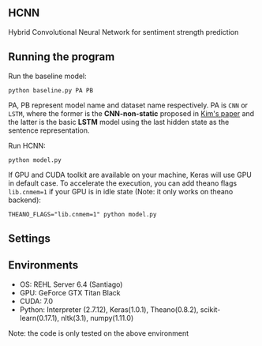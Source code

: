 ## HCNN
Hybrid Convolutional Neural Network for sentiment strength prediction

## Running the program
Run the baseline model:

    python baseline.py PA PB
    
PA, PB represent model name and dataset name respectively. PA is `CNN` or `LSTM`, where the former is the **CNN-non-static** proposed in [Kim's paper](http://www.aclweb.org/anthology/D14-1181) and the latter is the basic **LSTM** model using the last hidden state as the sentence representation.

Run HCNN:
 
    python model.py
   
If GPU and CUDA toolkit are available on your machine, Keras will use GPU in default case. To accelerate the execution, you can add theano flags `lib.cnmem=1` if your GPU is in idle state (Note: it only works on theano backend):

    THEANO_FLAGS="lib.cnmem=1" python model.py
    
## Settings
## Environments
* OS: REHL Server 6.4 (Santiago)
* GPU: GeForce GTX Titan Black
* CUDA: 7.0
* Python: Interpreter (2.7.12), Keras(1.0.1), Theano(0.8.2), scikit-learn(0.17.1), nltk(3.1), numpy(1.11.0)

Note: the code is only tested on the above environment


